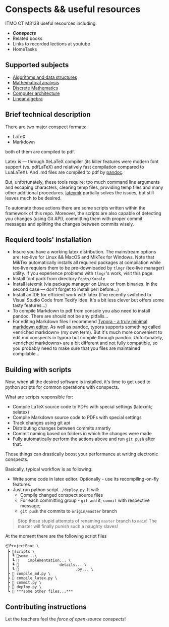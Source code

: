 # Conspects && useful resources
ITMO CT M3138 useful resources including:

- _**Conspects**_
- Related books
- Links to recorded lections at youtube
- HomeTasks

## Supported subjects

- [Algorithms and data structures](Analgorithms)
- [Mathematical analysis](MathAnal)
- [Discrete Mathematics](DICKreteMath)
- [Computer architecture](CUMputerAAAAAAAAH)
- [Linear algebra](LinAnalgebra)

## Brief technical description 

There are two major conspect formats:
- LaTeX
- Markdown

both of them are compiled to pdf.

Latex is — through XeLaTeX compiler (its killer features were modern font support (vs. pdfLaTeX) and relatively fast compilation compared to LuaLaTeX).
And .md files are compiled to pdf by [pandoc](https://pandoc.org/).

But, unfortunately, these tools require: too much command line arguments and escaping characters, clearing temp files, providing temp files and many other additional procedures.
[latexmk](https://mg.readthedocs.io/latexmk.html) partially solves the issues, but still leaves much to be desired.

To automate those actions there are some scripts written within the framework of this repo.
Moreover, the scripts are also capable of detecting you changes (using Git API), 
committing them with proper commit messages and splitting the changes between commits wisely.


## Requierd tools' installation

- Insure you have a working latex distribution. The mainstream options are: tex-live for Linux && MacOS and MikTex for Windows.
  Note that MikTex automatically installs all required packages at compilation while tex-live requiers them to be pre-downloaded by `tlmgr` (tex-live manager) utility.
  If you experience problems with `tlmgr`'s work, visit this page: 
- Install font pack from directory `Fonts/Kurale`
- Install latexmk (via package manager on Linux or from binaries. In the second case — don't forget to install perl before…)
- Install an IDE for efficient work with latex (I've recently switched to Visual Studio Code from Texify Idea. It's a bit less clever but offers some tasty features…)
- To compile Markdown to pdf from console you also need to install pandoc. There are should not be any pitfalls…
- For editing Markdown files I recommend [Typora - a truly minimal markdown editor](https://typora.io/).
  As well as pandoc, typora supports something called «enriched markdown» (my own term).
  But it's much more convenient to edit md conspects in typora but compile through pandoc. 
  Unfortunately, «enriched markdowns» are a bit different and not fully compatible, 
  so you probably need to make sure that you files are maintained compilable…


## Building with scripts

Now, when all the desired software is installed, it's time to get used to python scripts for common operations with conspects.

What are scripts responsible for:
- Compile LaTeX source code to PDFs with special settings (latexmk; xelatex)
- Compile Markdown source code to PDFs with special settings
- Track changes using git api
- Distributing changes between commits smartly
- Commit naming based on folders in which the changes were made
- Fully automatically perform the actions above and run ``git push`` after that.

Those things can drastically boost your performance at writing electronic conspects.

Basically, typical workflow is as following:
- Write some code in latex editor. Optionally - use its recompiling-on-fly features.
- Just run python script ``./deploy.py``. It will:
  - Compile changed conspect source files
  - For each committing group - ``git add`` it; 
    ``commit`` with respective message;
  - ``git push`` the commits to ``origin/master`` branch

> Stop those stupid attempts of renaming ``master`` branch to ``main``!
> The master will finally punish such a naughty slaves!

At the moment there are the following script files

```
📦ProjectRoot \
 ┣ 📂scripts \
 ┃ ┗ 📜some...\
 ┃ ┗ 📜    implementation... \
 ┃ ┗ 📜                  details... \
 ┃ ┗ 📜                         .py... \
 ┣ 📜 compile_md.py \
 ┣ 📜 compile_latex.py \
 ┣ 📜 commit.py \
 ┣ 📜 deploy.py \
 ┗ 📜 ***some other files...***
```

## Contributing instructions

Let the teachers feel the _force of open-source conspects_!
